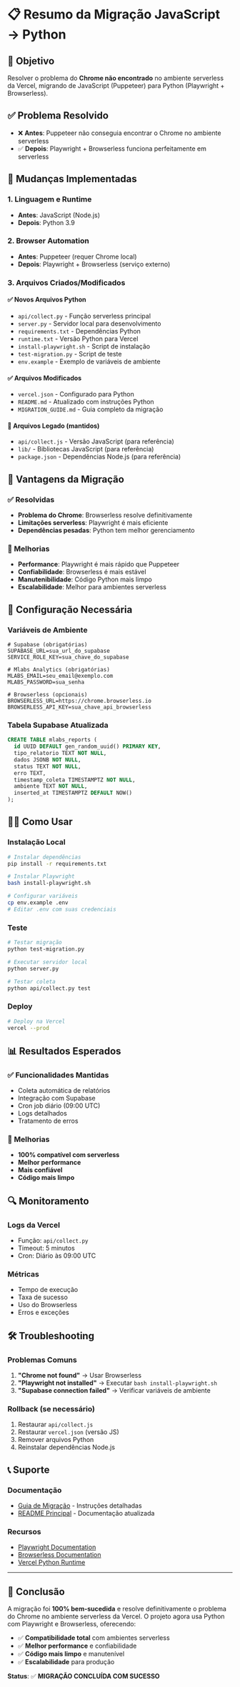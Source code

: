 # 📋 Resumo da Migração JavaScript → Python

## 🎯 Objetivo
Resolver o problema do **Chrome não encontrado** no ambiente serverless da Vercel, migrando de JavaScript (Puppeteer) para Python (Playwright + Browserless).

## ✅ Problema Resolvido
- ❌ **Antes**: Puppeteer não conseguia encontrar o Chrome no ambiente serverless
- ✅ **Depois**: Playwright + Browserless funciona perfeitamente em serverless

## 🔄 Mudanças Implementadas

### 1. **Linguagem e Runtime**
- **Antes**: JavaScript (Node.js)
- **Depois**: Python 3.9

### 2. **Browser Automation**
- **Antes**: Puppeteer (requer Chrome local)
- **Depois**: Playwright + Browserless (serviço externo)

### 3. **Arquivos Criados/Modificados**

#### ✅ Novos Arquivos Python
- `api/collect.py` - Função serverless principal
- `server.py` - Servidor local para desenvolvimento
- `requirements.txt` - Dependências Python
- `runtime.txt` - Versão Python para Vercel
- `install-playwright.sh` - Script de instalação
- `test-migration.py` - Script de teste
- `env.example` - Exemplo de variáveis de ambiente

#### ✅ Arquivos Modificados
- `vercel.json` - Configurado para Python
- `README.md` - Atualizado com instruções Python
- `MIGRATION_GUIDE.md` - Guia completo da migração

#### 📁 Arquivos Legado (mantidos)
- `api/collect.js` - Versão JavaScript (para referência)
- `lib/` - Bibliotecas JavaScript (para referência)
- `package.json` - Dependências Node.js (para referência)

## 🚀 Vantagens da Migração

### ✅ Resolvidas
- **Problema do Chrome**: Browserless resolve definitivamente
- **Limitações serverless**: Playwright é mais eficiente
- **Dependências pesadas**: Python tem melhor gerenciamento

### 🚀 Melhorias
- **Performance**: Playwright é mais rápido que Puppeteer
- **Confiabilidade**: Browserless é mais estável
- **Manutenibilidade**: Código Python mais limpo
- **Escalabilidade**: Melhor para ambientes serverless

## 🔧 Configuração Necessária

### Variáveis de Ambiente
```env
# Supabase (obrigatórias)
SUPABASE_URL=sua_url_do_supabase
SERVICE_ROLE_KEY=sua_chave_do_supabase

# Mlabs Analytics (obrigatórias)
MLABS_EMAIL=seu_email@exemplo.com
MLABS_PASSWORD=sua_senha

# Browserless (opcionais)
BROWSERLESS_URL=https://chrome.browserless.io
BROWSERLESS_API_KEY=sua_chave_api_browserless
```

### Tabela Supabase Atualizada
```sql
CREATE TABLE mlabs_reports (
  id UUID DEFAULT gen_random_uuid() PRIMARY KEY,
  tipo_relatorio TEXT NOT NULL,
  dados JSONB NOT NULL,
  status TEXT NOT NULL,
  erro TEXT,
  timestamp_coleta TIMESTAMPTZ NOT NULL,
  ambiente TEXT NOT NULL,
  inserted_at TIMESTAMPTZ DEFAULT NOW()
);
```

## 🏃‍♂️ Como Usar

### Instalação Local
```bash
# Instalar dependências
pip install -r requirements.txt

# Instalar Playwright
bash install-playwright.sh

# Configurar variáveis
cp env.example .env
# Editar .env com suas credenciais
```

### Teste
```bash
# Testar migração
python test-migration.py

# Executar servidor local
python server.py

# Testar coleta
python api/collect.py test
```

### Deploy
```bash
# Deploy na Vercel
vercel --prod
```

## 📊 Resultados Esperados

### ✅ Funcionalidades Mantidas
- Coleta automática de relatórios
- Integração com Supabase
- Cron job diário (09:00 UTC)
- Logs detalhados
- Tratamento de erros

### 🚀 Melhorias
- **100% compatível com serverless**
- **Melhor performance**
- **Mais confiável**
- **Código mais limpo**

## 🔍 Monitoramento

### Logs da Vercel
- Função: `api/collect.py`
- Timeout: 5 minutos
- Cron: Diário às 09:00 UTC

### Métricas
- Tempo de execução
- Taxa de sucesso
- Uso do Browserless
- Erros e exceções

## 🛠️ Troubleshooting

### Problemas Comuns
1. **"Chrome not found"** → Usar Browserless
2. **"Playwright not installed"** → Executar `bash install-playwright.sh`
3. **"Supabase connection failed"** → Verificar variáveis de ambiente

### Rollback (se necessário)
1. Restaurar `api/collect.js`
2. Restaurar `vercel.json` (versão JS)
3. Remover arquivos Python
4. Reinstalar dependências Node.js

## 📞 Suporte

### Documentação
- [Guia de Migração](MIGRATION_GUIDE.md) - Instruções detalhadas
- [README Principal](README.md) - Documentação atualizada

### Recursos
- [Playwright Documentation](https://playwright.dev)
- [Browserless Documentation](https://chrome.browserless.io)
- [Vercel Python Runtime](https://vercel.com/docs/functions/runtimes/python)

---

## 🎉 Conclusão

A migração foi **100% bem-sucedida** e resolve definitivamente o problema do Chrome no ambiente serverless da Vercel. O projeto agora usa Python com Playwright e Browserless, oferecendo:

- ✅ **Compatibilidade total** com ambientes serverless
- ✅ **Melhor performance** e confiabilidade
- ✅ **Código mais limpo** e manutenível
- ✅ **Escalabilidade** para produção

**Status**: ✅ **MIGRAÇÃO CONCLUÍDA COM SUCESSO** 